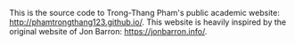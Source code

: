 This is the source code to Trong-Thang Pham's public academic website: http://phamtrongthang123.github.io/. This website is heavily inspired by the original website of Jon Barron: https://jonbarron.info/. 
